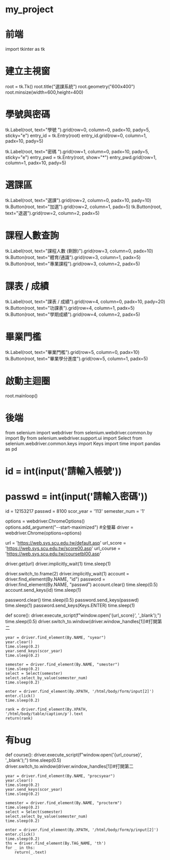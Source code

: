 # my_project
# 前端


import tkinter as tk

# 建立主視窗
root = tk.Tk()
root.title("選課系統")
root.geometry("600x400")
root.minsize(width=600,height=400) 

# 學號與密碼
tk.Label(root, text="學號 ").grid(row=0, column=0, padx=10, pady=5, sticky="e")
entry_id = tk.Entry(root)
entry_id.grid(row=0, column=1, padx=10, pady=5)

tk.Label(root, text="密碼 ").grid(row=1, column=0, padx=10, pady=5, sticky="e")
entry_pwd = tk.Entry(root, show="*")
entry_pwd.grid(row=1, column=1, padx=10, pady=5)

# 選課區
tk.Label(root, text="選課").grid(row=2, column=0, padx=10, pady=10)
tk.Button(root, text="加選").grid(row=2, column=1, padx=5)
tk.Button(root, text="退選").grid(row=2, column=2, padx=5)

# 課程人數查詢
tk.Label(root, text="課程人數 (剩餘)").grid(row=3, column=0, padx=10)
tk.Button(root, text="體育/通識").grid(row=3, column=1, padx=5)
tk.Button(root, text="專業課程").grid(row=3, column=2, padx=5)

# 課表 / 成績
tk.Label(root, text="課表 / 成績").grid(row=4, column=0, padx=10, pady=20)
tk.Button(root, text="功課表").grid(row=4, column=1, padx=5)
tk.Button(root, text="學期成績").grid(row=4, column=2, padx=5)

# 畢業門檻
tk.Label(root, text="畢業門檻").grid(row=5, column=0, padx=10)
tk.Button(root, text="畢業學分進度").grid(row=5, column=1, padx=5)

# 啟動主迴圈
root.mainloop()


# 後端
from selenium import webdriver
from selenium.webdriver.common.by import By
from selenium.webdriver.support.ui import Select
from selenium.webdriver.common.keys import Keys
import time
import pandas as pd

# id = int(input('請輸入帳號'))
# passwd = int(input('請輸入密碼'))

id = 12153217
passwd = 8100
scor_year = '113'
semester_num = '1'

options = webdriver.ChromeOptions()  
options.add_argument("--start-maximized") #全螢幕
driver = webdriver.Chrome(options=options)

url = 'https://web.sys.scu.edu.tw/default.asp'
url_score = 'https://web.sys.scu.edu.tw/score00.asp'
url_course = 'https://web.sys.scu.edu.tw/coursetbl00.asp'

driver.get(url)
driver.implicitly_wait(1)
time.sleep(1)

driver.switch_to.frame(2)
driver.implicitly_wait(1)
account = driver.find_element(By.NAME, "id")
password = driver.find_element(By.NAME, "passwd")
account.clear()
time.sleep(0.5)
account.send_keys(id)
time.sleep(1)

password.clear()
time.sleep(0.5)
password.send_keys(passwd)
time.sleep(1)
password.send_keys(Keys.ENTER)
time.sleep(1)

def score():
    driver.execute_script(f"window.open('{url_score}', '_blank');")
    time.sleep(0.5)
    driver.switch_to.window(driver.window_handles[1])#打開第二

    year = driver.find_element(By.NAME, "syear")
    year.clear()
    time.sleep(0.2)
    year.send_keys(scor_year)
    time.sleep(0.2)

    semester = driver.find_element(By.NAME, "smester")
    time.sleep(0.2)
    select = Select(semester)
    select.select_by_value(semester_num)
    time.sleep(0.2)

    enter = driver.find_element(By.XPATH, '/html/body/form/input[2]')
    enter.click()
    time.sleep(0.2)

    rank = driver.find_element(By.XPATH, '/html/body/table/caption/p').text
    return(rank)

# 有bug
def course():
    driver.execute_script(f"window.open('{url_course}', '_blank');")
    time.sleep(0.5)
    driver.switch_to.window(driver.window_handles[1])#打開第二

    year = driver.find_element(By.NAME, "procsyear")
    year.clear()
    time.sleep(0.2)
    year.send_keys(scor_year)
    time.sleep(0.2)

    semester = driver.find_element(By.NAME, "procterm")
    time.sleep(0.2)
    select = Select(semester)
    select.select_by_value(semester_num)
    time.sleep(0.2)

    enter = driver.find_element(By.XPATH, '/html/body/form/p/input[2]')
    enter.click()
    time.sleep(0.2)
    ths = driver.find_element(By.TAG_NAME, 'th')
    for _ in ths:
        return(_.text)
